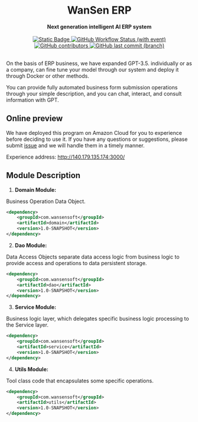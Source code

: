 <h1 align="center">WanSen ERP</h1>
<div align="center">
 <strong>
  Next generation intelligent AI ERP system
 </strong>
</div>
<br />

<div align="center">
  <!-- Crates version -->
  <a href="https://spring.io/projects/spring-boot#learn">
    <img alt="Static Badge" src="https://img.shields.io/badge/spring-boot?label=Spring%20Boot%203.1.3">
  </a>
  <a href="#">
    <img alt="GitHub Workflow Status (with event)" src="https://img.shields.io/github/actions/workflow/status/wansenai/wansenerp/maven.yml">
  </a>
  <!-- Contributors -->
  <a href="https://github.com/wansenai/wansenerp/graphs/contributors">
    <img alt="GitHub contributors" src="https://img.shields.io/github/contributors/wansenai/wansenerp">
  </a>
  <!-- bors -->
  <a href="#">
    <img alt="GitHub last commit (branch)" src="https://img.shields.io/github/last-commit/wansenai/wansenerp/master">
  </a>
</div>
<br />

On the basis of ERP business, we have expanded GPT-3.5. individually or as a company, can fine tune your model through our system and deploy it through Docker or other methods. 

You can provide fully automated business form submission operations through your simple description, and you can chat, interact, and consult information with GPT.

## Online preview

We have deployed this program on Amazon Cloud for you to experience before deciding to use it. 
If you have any questions or suggestions, please submit [issue](https://github.com/wansenai/WansenERP/issues/new) and we will handle them in a timely manner.

Experience address: http://140.179.135.174:3000/

## Module Description

1. **Domain Module:**

Business Operation Data Object.
```xml
<dependency>
    <groupId>com.wansensoft</groupId>
    <artifactId>domain</artifactId>
    <version>1.0-SNAPSHOT</version>
</dependency>
```

2. **Dao Module:**

Data Access Objects separate data access logic from business logic to provide access and operations to data persistent storage.
```xml
<dependency>
    <groupId>com.wansensoft</groupId>
    <artifactId>dao</artifactId>
    <version>1.0-SNAPSHOT</version>
</dependency>
```

3. **Service Module:**

Business logic layer, which delegates specific business logic processing to the Service layer.
```xml
<dependency>
    <groupId>com.wansensoft</groupId>
    <artifactId>service</artifactId>
    <version>1.0-SNAPSHOT</version>
</dependency>
```

4. **Utils Module:**

Tool class code that encapsulates some specific operations.
```xml
<dependency>
    <groupId>com.wansensoft</groupId>
    <artifactId>utils</artifactId>
    <version>1.0-SNAPSHOT</version>
</dependency>
```
